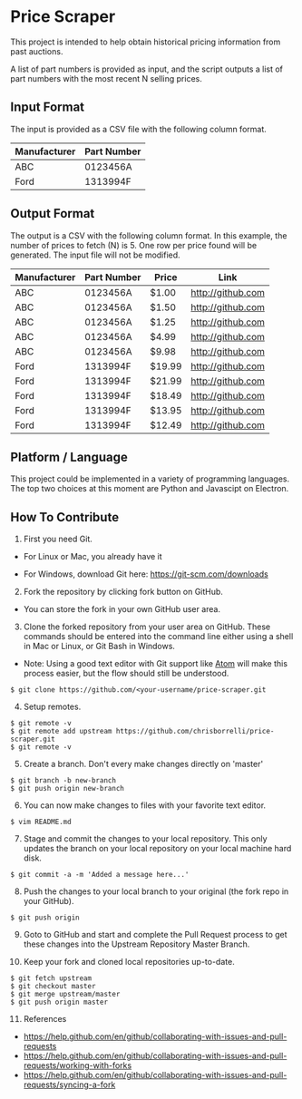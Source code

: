 # Price Scraper

This project is intended to help obtain historical pricing information from past auctions.

A list of part numbers is provided as input, and the script outputs a list of part numbers with the most recent N selling prices.

## Input Format

The input is provided as a CSV file with the following column format.

| Manufacturer | Part Number |
| ------------ | ----------- |
| ABC          | 0123456A    |
| Ford         | 1313994F    |

## Output Format

The output is a CSV with the following column format. In this example, the number of prices to fetch (N) is 5. One row per price found will be generated. The input file will not be modified.

| Manufacturer | Part Number | Price  | Link               |
| ------------ | ----------- | -----  | ------------------ |
| ABC          | 0123456A    | $1.00  | http://github.com  |
| ABC          | 0123456A    | $1.50  | http://github.com  |
| ABC          | 0123456A    | $1.25  | http://github.com  |
| ABC          | 0123456A    | $4.99  | http://github.com  |
| ABC          | 0123456A    | $9.98  | http://github.com  |
| Ford         | 1313994F    | $19.99 | http://github.com  |
| Ford         | 1313994F    | $21.99 | http://github.com  |
| Ford         | 1313994F    | $18.49 | http://github.com  |
| Ford         | 1313994F    | $13.95 | http://github.com  |
| Ford         | 1313994F    | $12.49 | http://github.com  |


## Platform / Language

This project could be implemented in a variety of programming languages. The top two choices at this moment are Python and Javascipt on Electron.

## How To Contribute

1. First you need Git.

  - For Linux or Mac, you already have it

  - For Windows, download Git here: https://git-scm.com/downloads

2. Fork the repository by clicking fork button on GitHub.

  - You can store the fork in your own GitHub user area.

3. Clone the forked repository from your user area on GitHub. These commands should be entered into the command line either using a shell in Mac or Linux, or Git Bash in Windows.

  - Note: Using a good text editor with Git support like [Atom](https://atom.io)
    will make this process easier, but the flow should still be understood.

```
$ git clone https://github.com/<your-username/price-scraper.git
```

4. Setup remotes.

```
$ git remote -v
$ git remote add upstream https://github.com/chrisborrelli/price-scraper.git
$ git remote -v
```

5. Create a branch. Don't every make changes directly on 'master'

```
$ git branch -b new-branch
$ git push origin new-branch
```

6. You can now make changes to files with your favorite text editor.

```
$ vim README.md
```

7. Stage and commit the changes to your local repository. This only updates the branch on your local repository on your local machine hard disk.

```
$ git commit -a -m 'Added a message here...'
```

8. Push the changes to your local branch to your original (the fork repo in your GitHub).

```
$ git push origin
```

9. Goto to GitHub and start and complete the Pull Request process to get these changes into the Upstream Repository Master Branch.

10. Keep your fork and cloned local repositories up-to-date.

```
$ git fetch upstream
$ git checkout master
$ git merge upstream/master
$ git push origin master
```

11. References

  - https://help.github.com/en/github/collaborating-with-issues-and-pull-requests
  - https://help.github.com/en/github/collaborating-with-issues-and-pull-requests/working-with-forks
  - https://help.github.com/en/github/collaborating-with-issues-and-pull-requests/syncing-a-fork
